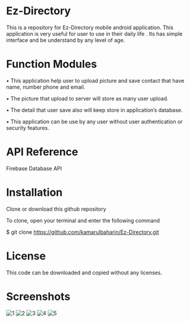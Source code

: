 # Ez-Directory

This is a repository for Ez-Directory mobile android application.
This application is very useful for user to use in their daily life .
Its has simple interface and be understand by any level of age.

# Function Modules

•	This application help user to upload picture and save contact that have name, number phone and email.

•	The picture that upload to server will store as many user upload.

•	The detail that user save also will keep store in application’s database.

•	This application can be use by any user without user authentication or security features.

# API Reference

Firebase Database API

# Installation

Clone or download this github repository

To clone, open your terminal and enter the following command

   $ git clone https://github.com/kamarulbaharin/Ez-Directory.git

# License

This code can be downloaded and copied without any licenses.

# Screenshots

![1](https://user-images.githubusercontent.com/29139075/26948144-e1ec578c-4cc7-11e7-8eb1-7fe7405efb36.jpg)
![2](https://user-images.githubusercontent.com/29139075/26948142-e1d8b5e2-4cc7-11e7-89cf-1617d5b4431c.jpg)
![3](https://user-images.githubusercontent.com/29139075/26948143-e1dc894c-4cc7-11e7-8fe0-8b39ed600680.jpg)
![4](https://user-images.githubusercontent.com/29139075/26948145-e1ed39c2-4cc7-11e7-8c0b-d76d897c85c2.jpg)
![5](https://user-images.githubusercontent.com/29139075/26948146-e1f0888e-4cc7-11e7-8ac0-5d3d224e6a7c.jpg)

